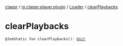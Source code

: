 [clappr](../../index.md) / [io.clappr.player.plugin](../index.md) / [Loader](index.md) / [clearPlaybacks](./clear-playbacks.md)

# clearPlaybacks

`@JvmStatic fun clearPlaybacks(): `[`Unit`](https://kotlinlang.org/api/latest/jvm/stdlib/kotlin/-unit/index.html)
